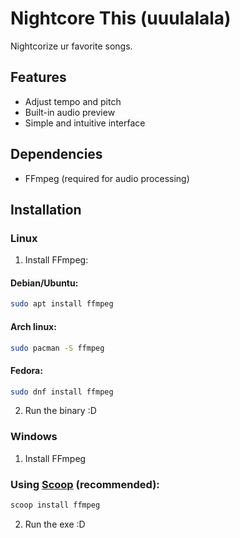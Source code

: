 # Nightcore This (uuulalala)

Nightcorize ur favorite songs.

## Features
- Adjust tempo and pitch
- Built-in audio preview
- Simple and intuitive interface

## Dependencies
- FFmpeg (required for audio processing)

## Installation
### Linux
1. Install FFmpeg:
#### Debian/Ubuntu:
```bash
sudo apt install ffmpeg
```
#### Arch linux:
```bash
sudo pacman -S ffmpeg
```
#### Fedora:
```bash
sudo dnf install ffmpeg
```
2. Run the binary :D

### Windows
1. Install FFmpeg 
### Using [Scoop](https://scoop.sh) (recommended):
```powershell
scoop install ffmpeg
```
2. Run the exe :D 

